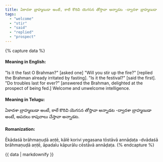 ```yaml
---
title: ఏకాదశా బ్రాహ్మణుడా అంటే, కాలే కొరివి యెగసన తోస్తావా అన్నాడట -ద్వాదశా బ్రాహ్మణుడా అంటే, ఆపదలు కాపురాలు చేస్తావా అన్నాడట.
tags:
  - "welcome"
  - "stir"
  - "said"
  - "replied"
  - "prospect"
---
```


{% capture data %}
#### Meaning in English:
"Is it the fast O Brahman?" [asked one] "Will you stir up the fire?" [replied the Brahman already irritated by fasting]. "Is it the festival?" [said the first]. "Do troubles last for ever?" [answered the Brahman, delighted at the prospect of being fed.]
Welcome and unwelcome intelligence.

#### Meaning in Telugu:
ఏకాదశా బ్రాహ్మణుడా అంటే, కాలే కొరివి యెగసన తోస్తావా అన్నాడట -ద్వాదశా బ్రాహ్మణుడా అంటే, ఆపదలు కాపురాలు చేస్తావా అన్నాడట.

#### Romanization:
Ēkādaśā brāhmaṇuḍā aṇṭē, kālē korivi yegasana tōstāvā annāḍaṭa -dvādaśā brāhmaṇuḍā aṇṭē, āpadalu kāpurālu cēstāvā annāḍaṭa.
{% endcapture %}

{{ data | markdownify }}

